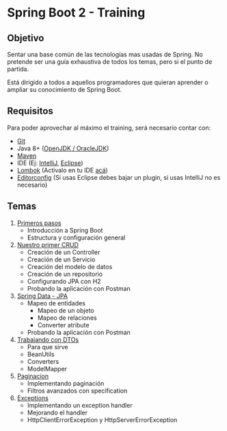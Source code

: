 # Spring Boot 2 - Training

## Objetivo

Sentar una base común de las tecnologías mas usadas de Spring. No pretende ser una guía exhaustiva de todos los temas, pero si el punto de partida. 

Está dirigido a todos a aquellos programadores que quieran aprender o ampliar su conocimiento de Spring Boot.


## Requisitos

Para poder aprovechar al máximo el training, será necesario contar con:

* [Git](https://git-scm.com/downloads)
* Java 8+ ([OpenJDK / OracleJDK](https://sdkman.io/))
* [Maven](https://maven.apache.org/)
* IDE (Ej: [IntelliJ](https://www.jetbrains.com/idea/download/), [Eclipse](https://www.eclipse.org/downloads/packages/))
* [Lombok](https://projectlombok.org/) (Activalo en tu IDE [acá](https://projectlombok.org/setup/overview))
* [Editorconfig](https://editorconfig.org/) (Si usas Eclipse debes bajar un plugin, si usas IntelliJ no es necesario)


## Temas

1. [Primeros pasos](wiki/01-PrimerosPasos.md)
    - Introducción a Spring Boot
    - Estructura y configuración general
2. [Nuestro primer CRUD](wiki/02-Crud.md)
    - Creación de un Controller
    - Creación de un Servicio
    - Creación del modelo de datos
    - Creación de un repositorio
    - Configurando JPA con H2
	- Probando la aplicación con Postman
3. [Spring Data - JPA](wiki/03-SpringData.md) 
    - Mapeo de entidades
        - Mapeo de un objeto
        - Mapeo de relaciones
        - Converter atribute
    - Probando la aplicación con Postman
4. [Trabajando con DTOs](wiki/04-DTOs.md)
    - Para que sirve
    - BeanUtils
    - Converters
    - ModelMapper
5. [Paginacion](wiki/05-paginate.md)
    - Implementando paginación
    - Filtros avanzados con specification
6. [Exceptions](wiki/06-exceptions.md)
    - Implementando un exception handler
    - Mejorando el handler
    - HttpClientErrorException y HttpServerErrorException
